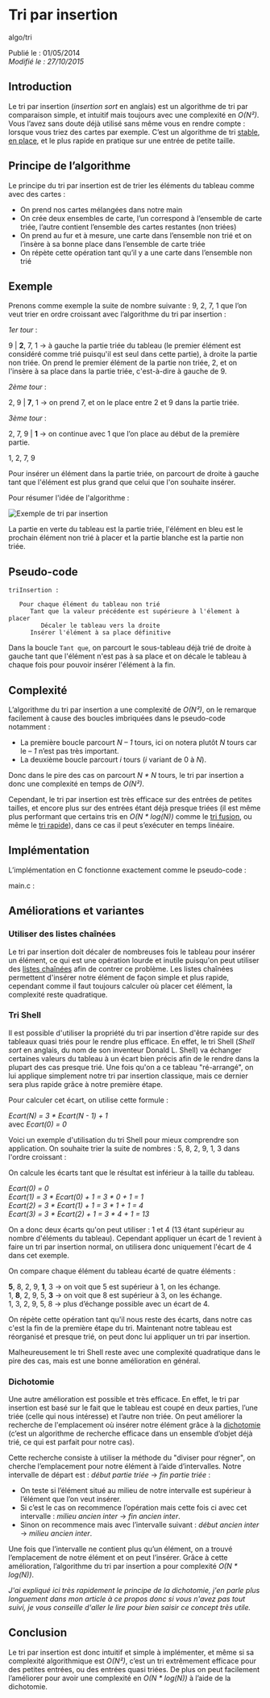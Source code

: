 Tri par insertion
=================
algo/tri

Publié le : 01/05/2014  
*Modifié le : 27/10/2015*

## Introduction

Le tri par insertion (*insertion sort* en anglais) est un algorithme de tri par comparaison simple, et intuitif mais toujours avec une complexité en *O(N²)*. Vous l’avez sans doute déjà utilisé sans même vous en rendre compte : lorsque vous triez des cartes par exemple. C’est un algorithme de tri [stable](https://en.wikipedia.org/wiki/Sorting_algorithm#Stability), [en place](https://en.wikipedia.org/wiki/In-place_algorithm), et le plus rapide en pratique sur une entrée de petite taille.

## Principe de l’algorithme

Le principe du tri par insertion est de trier les éléments du tableau comme avec des cartes :

- On prend nos cartes mélangées dans notre main
- On crée deux ensembles de carte, l’un correspond à l’ensemble de carte triée, l’autre contient l’ensemble des cartes restantes (non triées)
- On prend au fur et à mesure, une carte dans l’ensemble non trié et on l’insère à sa bonne place dans l’ensemble de carte triée
- On répète cette opération tant qu’il y a une carte dans l’ensemble non trié

## Exemple

Prenons comme exemple la suite de nombre suivante : 9, 2, 7, 1 que l’on veut trier en ordre croissant avec l’algorithme du tri par insertion :

*1er tour* :

9 | **2**, 7, 1 -> à gauche la partie triée du tableau (le premier élément est considéré comme trié puisqu'il est seul dans cette partie), à droite la partie non triée. On prend le premier élément de la partie non triée, 2, et on l'insère à sa place dans la partie triée, c'est-à-dire à gauche de 9.

*2ème tour* :

2, 9 | **7**, 1 -> on prend 7, et on le place entre 2 et 9 dans la partie triée.

*3ème tour* :

2, 7, 9 | **1** -> on continue avec 1 que l’on place au début de la première partie.

1, 2, 7, 9

Pour insérer un élément dans la partie triée, on parcourt de droite à gauche tant que l'élément est plus grand que celui que l'on souhaite insérer.

Pour résumer l'idée de l'algorithme :

![Exemple de tri par insertion](/static/img/algo/tri/tri_insertion/exemple_tri.png)

La partie en verte du tableau est la partie triée, l'élément en bleu est le prochain élément non trié à placer et la partie blanche est la partie non triée.

## Pseudo-code

```nohighlight
triInsertion :
   
   Pour chaque élément du tableau non trié
      Tant que la valeur précédente est supérieure à l'élement à placer
         Décaler le tableau vers la droite
      Insérer l'élément à sa place définitive
```

Dans la boucle `Tant que`, on parcourt le sous-tableau déjà trié de droite à gauche tant que l'élément n'est pas à sa place et on décale le tableau à chaque fois pour pouvoir insérer l'élément à la fin.

## Complexité

L’algorithme du tri par insertion a une complexité de *O(N²)*, on le remarque facilement à cause des boucles imbriquées dans le pseudo-code notamment :

- La première boucle parcourt *N – 1* tours, ici on notera plutôt *N* tours car le *– 1* n’est pas très important.
- La deuxième boucle parcourt *i* tours (*i* variant de 0 à *N*).

Donc dans le pire des cas on parcourt *N \* N* tours, le tri par insertion a donc une complexité en temps de *O(N²)*.

Cependant, le tri par insertion est très efficace sur des entrées de petites tailles, et encore plus sur des entrées étant déjà presque triées (il est même plus performant que certains tris en *O(N \* log(N))* comme le [tri fusion](http://napnac.ga/algo/tri/tri_fusion.html), ou même le [tri rapide](http://napnac.ga/algo/tri/tri_rapide.html)), dans ce cas il peut s’exécuter en temps linéaire.

## Implémentation

L’implémentation en C fonctionne exactement comme le pseudo-code :

main.c : 

## Améliorations et variantes

### Utiliser des listes chaînées

Le tri par insertion doit décaler de nombreuses fois le tableau pour insérer un élément, ce qui est une opération lourde et inutile puisqu'on peut utiliser des [listes chaînées](http://napnac.ga/algo/structure/liste_chainee.html) afin de contrer ce problème. Les listes chaînées permettent d'insérer notre élément de façon simple et plus rapide, cependant comme il faut toujours calculer où placer cet élément, la complexité reste quadratique.

### Tri Shell

Il est possible d'utiliser la propriété du tri par insertion d'être rapide sur des tableaux quasi triés pour le rendre plus efficace. En effet, le tri Shell (*Shell sort* en anglais, du nom de son inventeur Donald L. Shell) va échanger certaines valeurs du tableau à un écart bien précis afin de le rendre dans la plupart des cas presque trié. Une fois qu'on a ce tableau "ré-arrangé", on lui applique simplement notre tri par insertion classique, mais ce dernier sera plus rapide grâce à notre première étape.

Pour calculer cet écart, on utilise cette formule :

*Ecart(N) = 3 * Ecart(N - 1) + 1*  
avec *Ecart(0) = 0*

Voici un exemple d'utilisation du tri Shell pour mieux comprendre son application. On souhaite trier la suite de nombres : 5, 8, 2, 9, 1, 3 dans l'ordre croissant :

On calcule les écarts tant que le résultat est inférieur à la taille du tableau.

*Ecart(0) = 0*  
*Ecart(1) = 3 * Ecart(0) + 1 = 3 * 0 + 1 = 1*  
*Ecart(2) = 3 * Ecart(1) + 1 = 3 * 1 + 1 = 4*  
*Ecart(3) = 3 * Ecart(2) + 1 = 3 * 4 + 1 = 13*

On a donc deux écarts qu'on peut utiliser : 1 et 4 (13 étant supérieur au nombre d'éléments du tableau). Cependant appliquer un écart de 1 revient à faire un tri par insertion normal, on utilisera donc uniquement l'écart de 4 dans cet exemple.

On compare chaque élément du tableau écarté de quatre éléments :

**5**, 8, 2, 9, **1**, 3 -> on voit que 5 est supérieur à 1, on les échange.  
1, **8**, 2, 9, 5, **3** -> on voit que 8 est supérieur à 3, on les échange.  
1, 3, 2, 9, 5, 8 -> plus d’échange possible avec un écart de 4.

On répète cette opération tant qu'il nous reste des écarts, dans notre cas c'est la fin de la première étape du tri. Maintenant notre tableau est réorganisé et presque trié, on peut donc lui appliquer un tri par insertion.

Malheureusement le tri Shell reste avec une complexité quadratique dans le pire des cas, mais est une bonne amélioration en général.

### Dichotomie

Une autre amélioration est possible et très efficace. En effet, le tri par insertion est basé sur le fait que le tableau est coupé en deux parties, l’une triée (celle qui nous intéresse) et l’autre non triée. On peut améliorer la recherche de l'emplacement où insérer notre élément grâce à la [dichotomie](http://napnac.ga/algo/recherche/dichotomie.html) (c’est un algorithme de recherche efficace dans un ensemble d’objet déjà trié, ce qui est parfait pour notre cas).

Cette recherche consiste à utiliser la méthode du "diviser pour régner", on cherche l’emplacement pour notre élément à l’aide d’intervalles. Notre intervalle de départ est : *début partie triée* ->  *fin partie triée* :

- On teste si l’élément situé au milieu de notre intervalle est supérieur à l’élément que l’on veut insérer.
- Si c’est le cas on recommence l’opération mais cette fois ci avec cet intervalle : *milieu ancien inter* -> *fin ancien inter*.
- Sinon on recommence mais avec l’intervalle suivant : *début ancien inter* -> *milieu ancien inter*.

Une fois que l’intervalle ne contient plus qu’un élément, on a trouvé l’emplacement de notre élément et on peut l’insérer. Grâce à cette amélioration, l’algorithme du tri par insertion a pour complexité *O(N \* log(N))*.

*J'ai expliqué ici très rapidement le principe de la dichotomie, j'en parle plus longuement dans mon article à ce propos donc si vous n'avez pas tout suivi, je vous conseille d'aller le lire pour bien saisir ce concept très utile.*

## Conclusion

Le tri par insertion est donc intuitif et simple à implémenter, et même si sa complexité algorithmique est *O(N²)*, c’est un tri extrêmement efficace pour des petites entrées, ou des entrées quasi triées. De plus on peut facilement l’améliorer pour avoir une complexité en *O(N \* log(N))* à l’aide de la dichotomie.

